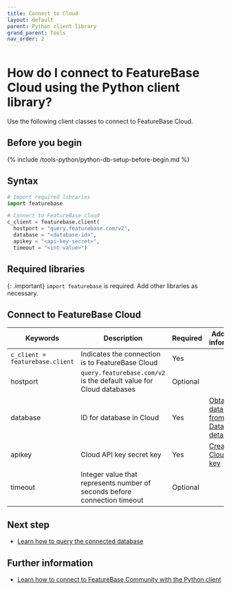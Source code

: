 ```yaml
---
title: Connect to Cloud
layout: default
parent: Python client library
grand_parent: Tools
nav_order: 2
---
```


# How do I connect to FeatureBase Cloud using the Python client library?

Use the following client classes to connect to FeatureBase Cloud.

## Before you begin

{% include /tools-python/python-db-setup-before-begin.md %}

## Syntax

```py
# Import required libraries
import featurebase

# Connect to FeatureBase cloud
c_client = featurebase.client(
  hostport = "query.featurebase.com/v2",
  database = "<database-id>",
  apikey = "<api-key-secret>",
  timeout = "<int-value>")
```

## Required libraries

{: .important}
`import featurebase` is required. Add other libraries as necessary.

## Connect to FeatureBase Cloud

| Keywords | Description | Required | Additional information |
|---|---|---|---|
| `c_client = featurebase.client` | Indicates the connection is to FeatureBase Cloud | Yes |  |
| hostport | `query.featurebase.com/v2` is the default value for Cloud databases | Optional |  |
| database | ID for database in Cloud | Yes | [Obtain database ID from Database details](/docs/cloud/cloud-databases/cloud-db-details) |
| apikey | Cloud API key secret key | Yes | [Create a Cloud API key](/docs/cloud/cloud-authentication/cloud-auth-create-key) |
| timeout | Integer value that represents number of seconds before connection timeout | Optional |  |

## Next step

* [Learn how to query the connected database](/docs/tools/python-client-library/python-client-query)

## Further information

* [Learn how to connect to FeatureBase Community with the Python client](/docs/tools/python-client-library/python-client-connect-community)
